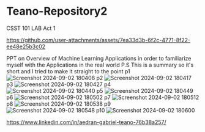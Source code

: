 # Teano-Repository2 
CSST 101
LAB Act 1


https://github.com/user-attachments/assets/7ea33d3b-6f2c-4771-8f22-ee48e25b3c02


PPT on Overview of Machine Learning Applications in order to familiarize myself with the Applications in the real world
P.S This is a summary so it's short and I tried to make it straight to the point 
p1
![Screenshot 2024-09-02 180408](https://github.com/user-attachments/assets/a5dcf629-3a1f-4ee8-9e9a-e13bc957de9c)
p2
![Screenshot 2024-09-02 180417](https://github.com/user-attachments/assets/91dae0c9-4974-48d4-86f3-0970159a0803)
p3
![Screenshot 2024-09-02 180427](https://github.com/user-attachments/assets/96d1decd-2b78-4416-becb-5fdf7e812fc8)
p4
![Screenshot 2024-09-02 180440](https://github.com/user-attachments/assets/464b971e-e85d-44a8-ab06-26b15811ec4d)
p5
![Screenshot 2024-09-02 180449](https://github.com/user-attachments/assets/7e8196b1-3e84-454e-8205-c120605b2a66)
p6
![Screenshot 2024-09-02 180502](https://github.com/user-attachments/assets/2cf90403-384b-495b-a3d5-1ddd18434b9b)
p7
![Screenshot 2024-09-02 180512](https://github.com/user-attachments/assets/a2fa40ca-d480-4c01-893f-c6dbf1b402d6)
p8
![Screenshot 2024-09-02 180538](https://github.com/user-attachments/assets/3882f43d-f283-4d0f-9b2a-ab0ee67af6b5)
p9
![Screenshot 2024-09-02 180548](https://github.com/user-attachments/assets/f8111125-ac5d-4da3-8b9e-9c3a195a937b)
p10
![Screenshot 2024-09-02 180600](https://github.com/user-attachments/assets/5accf450-15d9-4ddf-89b0-6208e135165d)

https://www.linkedin.com/in/aedran-gabriel-teano-76b38a257/
